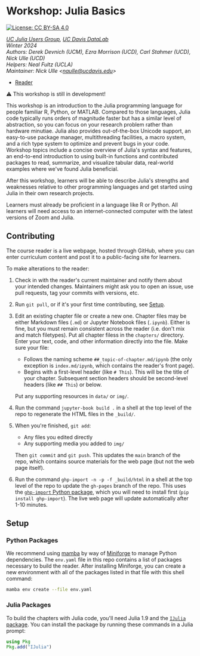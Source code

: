 # Workshop: Julia Basics

[![License: CC BY-SA 4.0](https://img.shields.io/badge/License-CC_BY--SA_4.0-lightgrey.svg)](https://creativecommons.org/licenses/by-sa/4.0/)

_[UC Julia Users Group][ucjug], [UC Davis DataLab][datalab]_  
_Winter 2024_  
_Authors: Derek Devnich (UCM), Ezra Morrison (UCD), Carl Stahmer (UCD), Nick Ulle (UCD)_  
_Helpers: Neal Fultz (UCLA)_  
_Maintainer: Nick Ulle <<naulle@ucdavis.edu>>_  

* [Reader](https://ucdavisdatalab.github.io/workshop_julia_basics/)

<!--
* [Event Page](https://datalab.ucdavis.edu/eventscalendar/YOUR_EVENT/)
-->

[datalab]: https://datalab.ucdavis.edu/
[ucjug]: https://datalab.ucdavis.edu/julia-users-group/

:warning: This workshop is still in development!

This workshop is an introduction to the Julia programming language for people
familiar R, Python, or MATLAB. Compared to those languages, Julia code
typically runs orders of magnitude faster but has a similar level of
abstraction, so you can focus on your research problem rather than hardware
minutiae. Julia also provides out-of-the-box Unicode support, an easy-to-use
package manager, multithreading facilities, a macro system, and a rich type
system to optimize and prevent bugs in your code. Workshop topics include a
concise overview of Julia's syntax and features, an end-to-end introduction to
using built-in functions and contributed packages to read, summarize, and
visualize tabular data, real-world examples where we've found Julia beneficial.

After this workshop, learners will be able to describe Julia's strengths and
weaknesses relative to other programming languages and get started using Julia
in their own research projects.

Learners must already be proficient in a language like R or Python. All
learners will need access to an internet-connected computer with the latest
versions of Zoom and Julia.


## Contributing

The course reader is a live webpage, hosted through GitHub, where you can enter
curriculum content and post it to a public-facing site for learners.

To make alterations to the reader:
	  
1.  Check in with the reader's current maintainer and notify them about your 
    intended changes. Maintainers might ask you to open an issue, use pull 
    requests, tag your commits with versions, etc.

2.  Run `git pull`, or if it's your first time contributing, see
    [Setup](#setup).

3.  Edit an existing chapter file or create a new one. Chapter files may be 
    either Markdown files (`.md`) or Jupyter Notebook files (`.ipynb`). Either 
    is fine, but you must remain consistent across the reader (i.e. don't mix 
    and match filetypes). Put all chapter filess in the `chapters/` directory.
    Enter your text, code, and other information directly into the file. Make 
    sure your file:

    - Follows the naming scheme `##_topic-of-chapter.md/ipynb` (the only 
      exception is `index.md/ipynb`, which contains the reader's front page).
    - Begins with a first-level header (like `# This`). This will be the title
      of your chapter. Subsequent section headers should be second-level
      headers (like `## This`) or below.

    Put any supporting resources in `data/` or `img/`.

4.  Run the command `jupyter-book build .` in a shell at the top level of the
    repo to regenerate the HTML files in the `_build/`.

5.  When you're finished, `git add`:
    - Any files you edited directly
    - Any supporting media you added to `img/`

    Then `git commit` and `git push`. This updates the `main` branch of the
    repo, which contains source materials for the web page (but not the web
    page itself).

6.  Run the command `ghp-import -n -p -f _build/html` in a shell at the top
    level of the repo to update the `gh-pages` branch of the repo. This uses
    the [`ghp-import` Python package][ghp-import], which you will need to
    install first (`pip install ghp-import`). The live web page will update
    automatically after 1-10 minutes.

[ghp-import]: https://github.com/c-w/ghp-import


## Setup

### Python Packages

We recommend using [mamba][] by way of [Miniforge][] to manage Python
dependencies. The `env.yaml` file in this repo contains a list of packages
necessary to build the reader. After installing Miniforge, you can create a new
environment with all of the packages listed in that file with this shell
command:

```sh
mamba env create --file env.yaml
```

[mamba]: https://mamba.readthedocs.io/en/latest/
[miniforge]: https://github.com/conda-forge/miniforge


### Julia Packages

To build the chapters with Julia code, you'll need Julia 1.9 and the [`IJulia`
package][IJulia]. You can install the package by running these commands in a
Julia prompt:

```julia
using Pkg
Pkg.add("IJulia")
```

[IJulia]: https://github.com/JuliaLang/IJulia.jl

